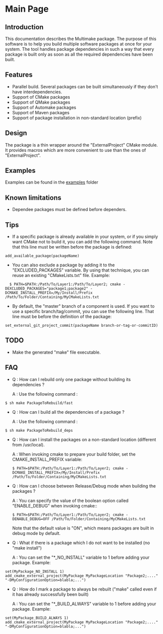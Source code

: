 Main Page
=========

Introduction
------------

This documentation describes the Multimake package.
The purpose of this software is to help you build multiple software packages at once for your system. The tool handles package dependencies in such a way that every package is built only as soon as all the required dependencies have been built.

Features
--------

- Parallel build. Several packages can be built simultaneously if they don't have interdependencies.
- Support of CMake packages
- Support of QMake packages
- Support of Automake packages
- Support of Maven packages
- Support of package installation in non-standard location (prefix)


Design
------

The package is a thin wrapper around the "ExternalProject" CMake module. It provides macros which are more convenient to use than the ones of "ExternalProject".


Examples
--------

Examples can be found in the [examples](examples/README.md) folder


Known limitations
-----------------

- Dependee packages must be defined before dependers.


Tips
----

 - If a specific package is already available in your system, or if you simply want CMake not to build it, you can add the following command. Note that this line must be written before the package is defined:
```
add_available_package(packageName)
```

 - You can also exclude a package by adding it to the "EXCLUDED_PACKAGES" variable. By using that technique, you can reuse an existing "CMakeLists.txt" file. Example:
```
  $ PATH=$PATH:/Path/To/Layer1:/Path/To/Layer2; cmake -DEXCLUDED_PACKAGES="package1;package2" -DCMAKE_INSTALL_PREFIX=/My/Install/Prefix /Path/To/Folder/Containing/MyCMakeLists.txt
```

 - By default, the "master" branch of a component is used. If you want to use a specific branch/tag/commit, you can use the following line. That line must be before the definition of the package:
```
set_external_git_project_commit(packageName branch-or-tag-or-commitID)
```


TODO
----

 - Make the generated "make" file executable.


FAQ
---

 - Q : How can I rebuild only one package without building its dependencies ?
 
   A : Use the following command :
```
$ sh make PackageToRebuild/fast
```

 - Q : How can I build all the dependencies of a package ?
 
   A : Use the following command :
```
$ sh make PackageToRebuild_deps
```

 - Q : How can I install the packages on a non-standard location (different from /usr/local).

   A : When invoking cmake to prepare your build folder, set the CMAKE_INSTALL_PREFIX variable:
   ```
   $ PATH=$PATH:/Path/To/Layer1:/Path/To/Layer2; cmake -DCMAKE_INSTALL_PREFIX=/My/Install/Prefix /Path/To/Folder/Containing/MyCMakeLists.txt
   ```
   
 - Q : How can I choose between Release/Debug mode when building the packages ?

   A : You can specify the value of the boolean option called "ENABLE_DEBUG" when invoking cmake::
   ```
   $ PATH=$PATH:/Path/To/Layer1:/Path/To/Layer2; cmake -DENABLE_DEBUG=OFF /Path/To/Folder/Containing/MyCMakeLists.txt
   ```
   Note that the default value is "ON", which means packages are built in debug mode by default. 
   
   
 - Q : What if there is a package which I do not want to be installed (no "make install")
 
   A : You can set the "*_NO_INSTALL" variable to 1 before adding your package. Example:
```
set(MyPackage_NO_INSTALL 1)
add_cmake_external_project(MyPackage MyPackageLocation "Package2;...." "-DMyConfigurationOption=blabla;...")
```

 - Q : How do I mark a package to always be rebuilt ("make" called even if it has already successfully been built) 
 
   A : You can set the "*_BUILD_ALWAYS" variable to 1 before adding your package. Example:
```
set(MyPackage_BUILD_ALWAYS 1)
add_cmake_external_project(MyPackage MyPackageLocation "Package2;...." "-DMyConfigurationOption=blabla;...")
```
